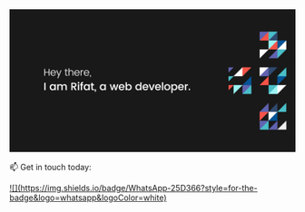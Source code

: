 <div>
  <img src="/images/banner.jpg" alt="rifat banner"/>
</div>
<!-- Banner End -->

<div>
  <p>📫 Get in touch today:</p>
  <a href="#">
    ![](https://img.shields.io/badge/WhatsApp-25D366?style=for-the-badge&logo=whatsapp&logoColor=white)
  </a>
</div>
<!-- Touch End -->
